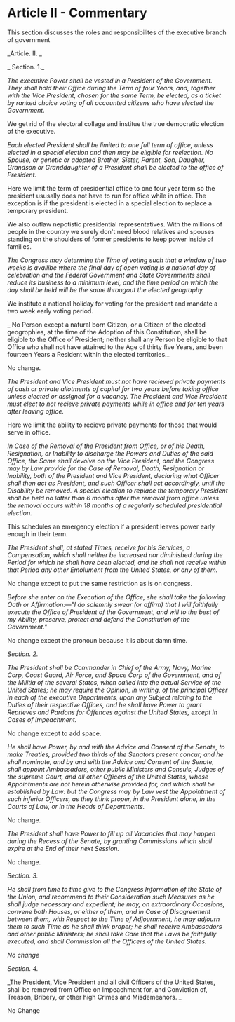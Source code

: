 # Article II - Commentary

This section discusses the roles and responsibilites of the executive branch of government



_Article. II.
_

_
Section. 1._



_The executive Power shall be vested in a President of the Government. They shall hold their Office during the Term of four Years, and, together with the Vice President, chosen for the same Term, be elected, as a ticket by ranked choice voting of all accounted citizens who have elected the Government._

We get rid of the electoral collage and institue the true democratic election of the executive.

_Each elected President shall be limited to one full term of office, unless elected in a special election and then may be eligible for reelection. No Spouse, or genetic or adopted Brother, Sister, Parent, Son, Daugher, Grandson or Granddaughter of a President shall be elected to the office of President._

Here we limit the term of presidential office to one four year term so the president ususally does not have to run for office while in office.  The exception is if the president is elected in a special election to replace a temporary president.

We also outlaw nepotistic presidential representatives.  With the millions of people in the country we surely don't need blood relatives and spouses standing on the shoulders of former presidents to keep power inside of families.

_The Congress may determine the Time of voting such that a window of two weeks is availibe where the final day of open voting is a national day of celebration and the Federal Government and State Governments shall reduce its business to a minimum level, and the time period on which the day shall be held will be the same througout the elected geography._

We institute a national holiday for voting for the president and mandate a two week early voting period.

_
No Person except a natural born Citizen, or a Citizen of the elected geogrophies, at the time of the Adoption of this Constitution, shall be eligible to the Office of President; neither shall any Person be eligible to that Office who shall not have attained to the Age of thirty five Years, and been fourteen Years a Resident within the elected territories._

No change.



_The President and Vice President must not have recieved private payments of cash or private allotments of capital for two years before taking office unless elected or assigned for a vacancy. The President and Vice President must elect to not recieve private payments while in office and for ten years after leaving office._

Here we limit the ability to recieve private payments for those that would serve in office.

_In Case of the Removal of the President from Office, or of his Death, Resignation, or Inability to discharge the Powers and Duties of the said Office, the Same shall devolve on the Vice President, and the Congress may by Law provide for the Case of Removal, Death, Resignation or Inability, both of the President and Vice President, declaring what Officer shall then act as President, and such Officer shall act accordingly, until the Disability be removed. A special election to replace the temporary President shall be held no latter than 6 months after the removal from office unless the removal occurs within 18 months of a regularly scheduled presidential election._


This schedules an emergency election if a president leaves power early enough in their term.


_The President shall, at stated Times, receive for his Services, a Compensation, which shall neither be increased nor diminished during the Period for which he shall have been elected, and he shall not receive within that Period any other Emolument from the United States, or any of them._

No change except to put the same restriction as is on congress.

_Before she enter on the Execution of the Office, she shall take the following Oath or Affirmation:—"I do solemnly swear (or affirm) that I will faithfully execute the Office of President of the Government, and will to the best of my Ability, preserve, protect and defend the Constitution of the Government."_

No change except the pronoun because it is about damn time.

_Section. 2._



_The President shall be Commander in Chief of the Army, Navy, Marine Corp, Coast Guard, Air Force, and Space Corp of the Government, and of the Militia of the several States, when called into the actual Service of the United States; he may require the Opinion, in writing, of the principal Officer in each of the executive Departments, upon any Subject relating to the Duties of their respective Offices, and he shall have Power to grant Reprieves and Pardons for Offences against the United States, except in Cases of Impeachment._

No change except to add space.


_He shall have Power, by and with the Advice and Consent of the Senate, to make Treaties, provided two thirds of the Senators present concur; and he shall nominate, and by and with the Advice and Consent of the Senate, shall appoint Ambassadors, other public Ministers and Consuls, Judges of the supreme Court, and all other Officers of the United States, whose Appointments are not herein otherwise provided for, and which shall be established by Law: but the Congress may by Law vest the Appointment of such inferior Officers, as they think proper, in the President alone, in the Courts of Law, or in the Heads of Departments._

No change.


_The President shall have Power to fill up all Vacancies that may happen during the Recess of the Senate, by granting Commissions which shall expire at the End of their next Session._

No change.



_Section. 3._



_He shall from time to time give to the Congress Information of the State of the Union, and recommend to their Consideration such Measures as he shall judge necessary and expedient; he may, on extraordinary Occasions, convene both Houses, or either of them, and in Case of Disagreement between them, with Respect to the Time of Adjournment, he may adjourn them to such Time as he shall think proper; he shall receive Ambassadors and other public Ministers; he shall take Care that the Laws be faithfully executed, and shall Commission all the Officers of the United States._

_No change_


_Section. 4._



_The President, Vice President and all civil Officers of the United States, shall be removed from Office on Impeachment for, and Conviction of, Treason, Bribery, or other high Crimes and Misdemeanors.
_

No Change

